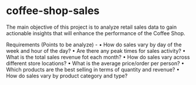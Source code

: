 # coffee-shop-sales

  The main objective of this project is to analyze retail sales data to gain actionable insights that will 
  enhance the performance of the Coffee Shop.

  Requirements (Points to be analyze) - 
  • How do sales vary by day of the week and hour of the day?
  • Are there any peak times for sales activity?
  • What is the total sales revenue fot each month?
  • How do sales vary across different store locations?
  • What is the average price/order per person?
  • Which products are the best selling in terms of quantity and revenue?
  • How do sales vary by product category and type?
